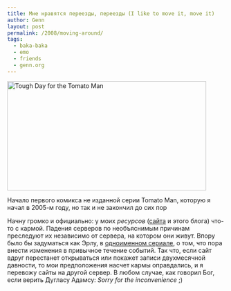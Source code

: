 ```yaml
---
title: Мне нравятся переезды, переезды (I like to move it, move it)
author: Genn
layout: post
permalink: /2008/moving-around/
tags:
  - baka-baka
  - emo
  - friends
  - genn.org
---
```

<img src="http://mega.genn.org/=^_^=/uploads/2008/11/tomatoman.png" alt="Tough Day for the Tomato Man" width="460" height="252" />

<p class="imgdesc">
  Начало первого комикса не изданной серии Tomato Man, которую я начал в 2005-м году, но так и не закончил до сих пор
</p>

Начну громко и официально: у моих *ресурсов* ([сайта][1] и этого блога) что-то с кармой. Падения серверов по необъяснимым причинам преследуют их независимо от сервера, на котором они живут. Впору было бы задуматься как Эрлу, в [одноименном сериале][2], о том, что пора внести изменения в привычное течение событий. Так что, если сайт вдруг перестанет открываться или покажет записи двухмесячной давности, то мои предположения насчет кармы оправдались, и я перевожу сайты на другой сервер. В любом случае, как говорил Бог, если верить Дугласу Адамсу: *Sorry for the inconvenience* ;)

 [1]: http://genn.org/
 [2]: http://mega.genn.org/2008/tv-cereals/